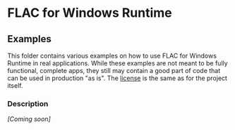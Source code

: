 # FLAC for Windows Runtime

## Examples

This folder contains various examples on how to use FLAC for Windows Runtime in real applications. While these examples are not meant to be fully functional, complete apps, they still may contain a good part of code that can be used in production "as is". The [license](../LICENSE) is the same as for the project itself.

### Description

_[Coming soon]_
